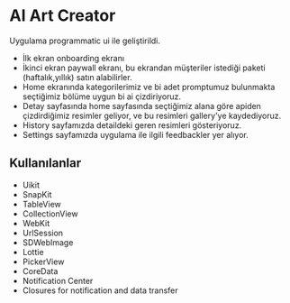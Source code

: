 # AI Art Creator
Uygulama programmatic ui ile geliştirildi.
- İlk ekran onboarding ekranı
- İkinci ekran paywall ekranı, bu ekrandan müşteriler istediği paketi (haftalık,yıllık) satın alabilirler.
- Home ekranında kategorilerimiz ve bi adet promptumuz bulunmakta seçtiğimiz bölüme uygun bi ai çizdiriyoruz.
- Detay sayfasında home sayfasında seçtiğimiz alana göre apiden çizdirdiğimiz resimler geliyor, ve bu resimleri gallery'ye kaydediyoruz.
- History sayfamızda detaildeki geren resimleri gösteriyoruz.
- Settings sayfamızda uygulama ile ilgili feedbackler yer alıyor.
## Kullanılanlar 
- Uikit
- SnapKit
- TableView
- CollectionView
- WebKit
- UrlSession 
- SDWebImage 
- Lottie
- PickerView 
- CoreData
- Notification Center
- Closures for notification and data transfer



